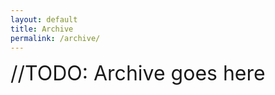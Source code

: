 ```yaml
---
layout: default
title: Archive
permalink: /archive/
---
```


<div style="font-size: xx-large;">//TODO: Archive goes here</div>